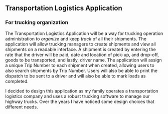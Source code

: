 ## Transportation Logistics Application

### For trucking organization


The Transportation Logistics Application will be a way for trucking operation administration to *organize* and keep
*track* of all their shipments. The application will allow trucking managers to create shipments and view all shipments 
on a readable interface. A shipment is created by entering the rate that the driver will be paid, date and location of 
pick-up, and drop-off, goods to be transported, and lastly, driver name. The application will assign a unique Trip 
Number to each shipment when created, allowing users to also search shipments by Trip Number. Users will also be able 
to print the dispatch to be sent to a driver and will also be able to mark loads as completed. 

I decided to design this application as my family operates a transportation logistics company and uses a robust 
trucking software to manage our highway trucks. Over the years I have noticed some design choices that 
different needs. 
